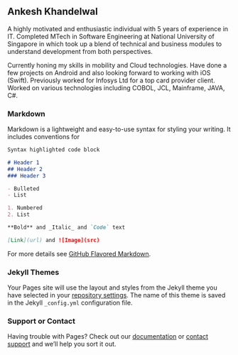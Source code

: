 ## Ankesh Khandelwal

A highly motivated and enthusiastic individual with 5 years of experience in IT. Completed MTech in Software Engineering at National University of Singapore in which took up a blend of technical and business modules to understand development from both perspectives. 

Currently honing my skills in mobility and Cloud technologies. Have done a few projects on Android and also looking forward to working with iOS (Swift).
Previously worked for Infosys Ltd for a top card provider client. Worked on various technologies including COBOL, JCL, Mainframe, JAVA, C#.

### Markdown

Markdown is a lightweight and easy-to-use syntax for styling your writing. It includes conventions for

```markdown
Syntax highlighted code block

# Header 1
## Header 2
### Header 3

- Bulleted
- List

1. Numbered
2. List

**Bold** and _Italic_ and `Code` text

[Link](url) and ![Image](src)
```

For more details see [GitHub Flavored Markdown](https://guides.github.com/features/mastering-markdown/).

### Jekyll Themes

Your Pages site will use the layout and styles from the Jekyll theme you have selected in your [repository settings](https://github.com/ankesh12/ankesh12.github.io/settings). The name of this theme is saved in the Jekyll `_config.yml` configuration file.

### Support or Contact

Having trouble with Pages? Check out our [documentation](https://help.github.com/categories/github-pages-basics/) or [contact support](https://github.com/contact) and we’ll help you sort it out.
